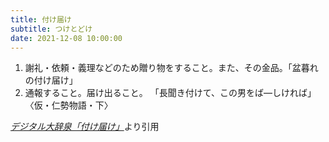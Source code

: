 ```yaml
---
title: 付け届け
subtitle: つけとどけ
date: 2021-12-08 10:00:00
---
```


1. 謝礼・依頼・義理などのため贈り物をすること。また、その金品。「盆暮れの付け届け」
2. 通報すること。届け出ること。
    「長聞き付けて、この男をば―しければ」〈仮・仁勢物語・下〉

<cite>[デジタル大辞泉「付け届け」](https://dictionary.goo.ne.jp/word/%E4%BB%98%E3%81%91%E5%B1%8A%E3%81%91/)</cite>より引用